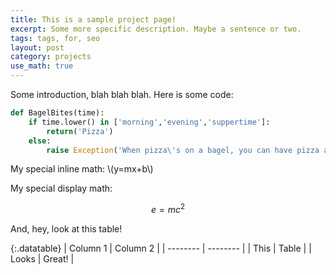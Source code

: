 ```yaml
---
title: This is a sample project page!
excerpt: Some more specific description. Maybe a sentence or two.
tags: tags, for, seo
layout: post
category: projects
use_math: true
---
```


Some introduction, blah blah blah. Here is some code:

```python
def BagelBites(time):
    if time.lower() in ['morning','evening','suppertime']:
        return('Pizza')
    else:
        raise Exception('When pizza\'s on a bagel, you can have pizza anytime!')
```

My special inline math: \\(y=mx+b\\)

My special display math:

$$
e = mc^2
$$

And, hey, look at this table!

{:.datatable}
| Column 1 | Column 2 | 
| -------- | -------- |
| This |  Table |
| Looks | Great! |